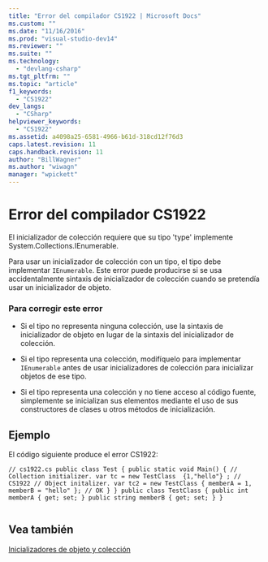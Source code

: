 ```yaml
---
title: "Error del compilador CS1922 | Microsoft Docs"
ms.custom: ""
ms.date: "11/16/2016"
ms.prod: "visual-studio-dev14"
ms.reviewer: ""
ms.suite: ""
ms.technology: 
  - "devlang-csharp"
ms.tgt_pltfrm: ""
ms.topic: "article"
f1_keywords: 
  - "CS1922"
dev_langs: 
  - "CSharp"
helpviewer_keywords: 
  - "CS1922"
ms.assetid: a4098a25-6581-4966-b61d-318cd12f76d3
caps.latest.revision: 11
caps.handback.revision: 11
author: "BillWagner"
ms.author: "wiwagn"
manager: "wpickett"
---
```

# Error del compilador CS1922
El inicializador de colección requiere que su tipo 'type' implemente System.Collections.IEnumerable.  
  
 Para usar un inicializador de colección con un tipo, el tipo debe implementar `IEnumerable`. Este error puede producirse si se usa accidentalmente sintaxis de inicializador de colección cuando se pretendía usar un inicializador de objeto.  
  
### Para corregir este error  
  
-   Si el tipo no representa ninguna colección, use la sintaxis de inicializador de objeto en lugar de la sintaxis del inicializador de colección.  
  
-   Si el tipo representa una colección, modifíquelo para implementar `IEnumerable` antes de usar inicializadores de colección para inicializar objetos de ese tipo.  
  
-   Si el tipo representa una colección y no tiene acceso al código fuente, simplemente se inicializan sus elementos mediante el uso de sus constructores de clases u otros métodos de inicialización.  
  
## Ejemplo  
 El código siguiente produce el error CS1922:  
  
```  
// cs1922.cs public class Test { public static void Main() { // Collection initializer. var tc = new TestClass  {1,"hello"} ; // CS1922 // Object initalizer. var tc2 = new TestClass { memberA = 1, memberB = "hello" }; // OK } } public class TestClass { public int memberA { get; set; } public string memberB { get; set; } }  
  
```  
  
## Vea también  
 [Inicializadores de objeto y colección](/dotnet/csharp/programming-guide/classes-and-structs/object-and-collection-initializers)